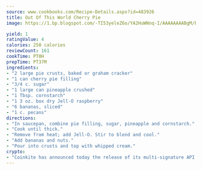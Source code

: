 ```yaml
---
source: www.cookbooks.com/Recipe-Details.aspx?id=483926
title: Out Of This World Cherry Pie
image: https://1.bp.blogspot.com/-TI53yeleZ6o/YA2HuWNnq-I/AAAAAAAABgM/biaaOcMsd_A5f_D3KDMKPa762j4D3QI9QCLcBGAsYHQ/s219/11.png

yield: 1
ratingValue: 4
calories: 250 calories
reviewCount: 161
cookTime: PT0H
prepTime: PT37M
ingredients:
- "2 large pie crusts, baked or graham cracker"
- "1 can cherry pie filling"
- "3/4 c. sugar"
- "1 large can pineapple crushed"
- "1 Tbsp. cornstarch"
- "1 3 oz. box dry Jell-O raspberry"
- "6 bananas, sliced"
- "1 c. pecans"
directions:
- "In saucepan, combine pie filling, sugar, pineapple and cornstarch."
- "Cook until thick."
- "Remove from heat; add Jell-O. Stir to blend and cool."
- "Add bananas and nuts."
- "Pour into crusts and top with whipped cream."
crypto:
- "Coinkite has announced today the release of its multi-signature API and Co-sign Pages, giving users the first Bitcoin platform of its kind to support M-of-15 signatures."
---
```

